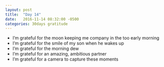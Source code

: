 ```yaml
---
layout: post
title:  "Day 14"
date:   2016-11-14 08:32:00 -0500
categories: 30days gratitude
---
```


* I’m grateful for the moon keeping me company in the too early morning
* I’m grateful for the smile of my son when he wakes up
* I’m grateful for the morning dew
* I’m grateful for an amazing, ambitious partner
* I’m grateful for a camera to capture these moments